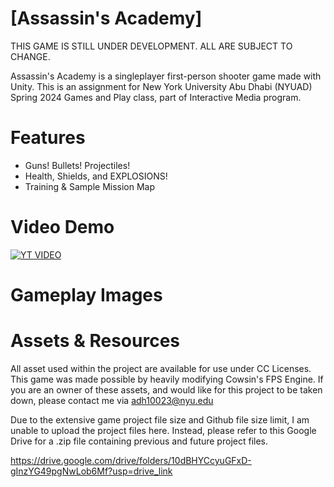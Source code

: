 
# [Assassin's Academy] 

THIS GAME IS STILL UNDER DEVELOPMENT. ALL ARE SUBJECT TO CHANGE.

Assassin's Academy is a singleplayer first-person shooter game made with Unity. This is an assignment for New York University Abu Dhabi (NYUAD) Spring 2024 Games and Play class, part of Interactive Media program.

# Features
- Guns! Bullets! Projectiles!
- Health, Shields, and EXPLOSIONS!
- Training & Sample Mission Map

# Video Demo
[![YT VIDEO](https://img.youtube.com/vi/1AA3GSpK2A/0.jpg)](https://www.youtube.com/watch?v=1AA3GSpK2A)

# Gameplay Images



# Assets & Resources
All asset used within the project are available for use under CC Licenses. This game was made possible by heavily modifying Cowsin's FPS Engine. If you are an owner of these assets, and would like for this project to be taken down, please contact me via adh10023@nyu.edu

Due to the extensive game project file size and Github file size limit, I am unable to upload the project files here. Instead, please refer to this Google Drive for a .zip file containing previous and future project files.

https://drive.google.com/drive/folders/10dBHYCcyuGFxD-gInzYG49pgNwLob6Mf?usp=drive_link



